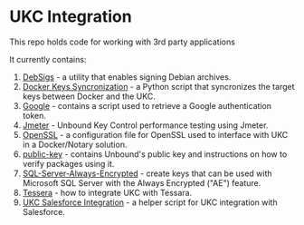 # UKC Integration
This repo holds code for working with 3rd party applications

It currently contains:
1. [DebSigs](./DebSigs) - a utility that enables signing Debian archives.
1. [Docker Keys Syncronization](./Docker-Sync) - a Python script that syncronizes the target keys between Docker and the UKC.
1. [Google](./Google) - contains a script used to retrieve a Google authentication token.
1. [Jmeter](./Jmeter) - Unbound Key Control performance testing using Jmeter.
1. [OpenSSL](./OpenSSL) - a configuration file for OpenSSL used to interface with UKC in a Docker/Notary solution.
1. [public-key](./public-key) - contains Unbound's public key and instructions on how to verify packages using it.
1. [SQL-Server-Always-Encrypted](./SQL-Server-Always-Encrypted) - create keys that can be used with Microsoft SQL Server with the Always Encrypted ("AE") feature.
1. [Tessera](./Tessera) - how to integrate UKC with Tessara.
1. [UKC Salesforce Integration](./UKC-Salesforce-Integration) - a helper script for UKC integration with Salesforce.
